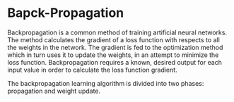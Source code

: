 Bapck-Propagation
========================

Backpropagation is a common method of training artificial neural networks. The method calculates the gradient of a loss function with respects to all the weights in the network. The gradient is fed to the optimization method which in turn uses it to update the weights, in an attempt to minimize the loss function. Backpropagation requires a known, desired output for each input value in order to calculate the loss function gradient.

The backpropagation learning algorithm is divided into two phases: propagation and weight update.
